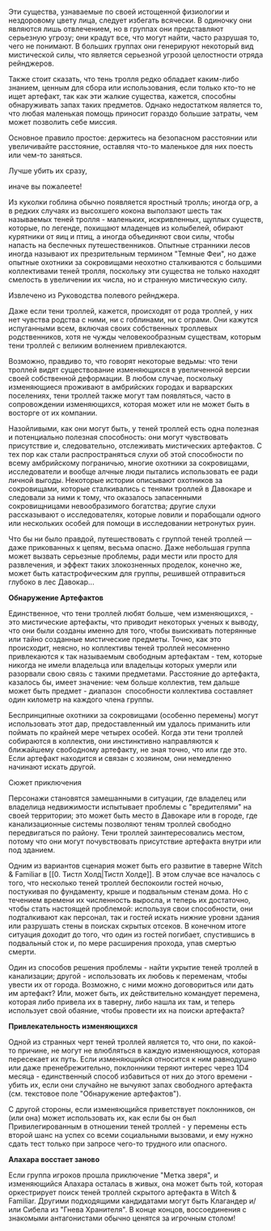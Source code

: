 Эти существа, узнаваемые по своей истощенной физиологии и нездоровому цвету лица, следует избегать всячески. В одиночку они являются лишь отвлечением, но в группах они представляют серьезную угрозу; они крадут все, что могут найти, часто разрушая то, чего не понимают. В больших группах они генерируют некоторый вид мистической силы, что является серьезной угрозой целостности отряда рейнджеров.

Также стоит сказать, что тень тролля редко обладает каким-либо знанием, ценным для сбора или использования, если только кто-то не ищет артефакт, так как эти жалкие существа, кажется, способны обнаруживать запах таких предметов. Однако недостатком является то, что любая маленькая помощь приносит гораздо большие затраты, чем может позволить себе миссия.

Основное правило простое: держитесь на безопасном расстоянии или увеличивайте расстояние, оставляя что-то маленькое для них поесть или чем-то заняться.

Лучше убить их сразу,

иначе вы пожалеете!

Из куколки гоблина обычно появляется яростный тролль; иногда огр, а в редких случаях из высохшего кокона выползают шесть так называемых теней тролля - маленьких, искривленных, щуплых существ, которые, по легенде, похищают младенцев из колыбелей, обирают курятники от яиц и птиц, а иногда объединяют свои силы, чтобы напасть на беспечных путешественников. Опытные странники лесов иногда называют их презрительным термином "Темные Феи", но даже опытные охотники за сокровищами неохотно сталкиваются с большими коллективами теней тролля, поскольку эти существа не только находят смелость в увеличении их числа, но и странную мистическую силу.

Извлечено из Руководства полевого рейнджера.

Даже если тени троллей, кажется, происходят от рода троллей, у них нет чувства родства с ними, ни с гоблинами, ни с ограми. Они кажутся испуганными всем, включая своих собственных троллевых родственников, хотя не чужды человекообразным существам, которым тени троллей с великим волнением привлекаются.

Возможно, правдиво то, что говорят некоторые ведьмы: что тени троллей видят существование изменяющихся в увеличенной версии своей собственной деформации. В любом случае, поскольку изменяющиеся проживают в амбрийских городах и варварских поселениях, тени троллей также могут там появляться, часто в сопровождении изменяющихся, которая может или не может быть в восторге от их компании.

Назойливыми, как они могут быть, у теней троллей есть одна полезная и потенциально полезная способность: они могут чувствовать присутствие и, следовательно, отслеживать 
мистических артефактов. С тех пор как стали распространяться слухи об этой способности по всему амбрийскому пограничью, многие охотники за сокровищами, исследователи и вообще алчные люди пытались использовать ее ради личной выгоды. Некоторые истории 
описывают охотников за сокровищами, которые сталкивались с тенями троллей в Давокаре и следовали за ними к тому, что оказалось запасенными сокровищницами невообразимого богатства; другие слухи рассказывают о исследователях, которые ловили и порабощали одного или нескольких особей для помощи в исследовании нетронутых руин.

Что бы ни было правдой, путешествовать с группой теней троллей — даже прикованных к цепям, весьма опасно. Даже небольшая группа может вызвать серьезные проблемы, ради мести или просто для развлечения, и эффект таких злокозненных проделок, конечно же, может быть катастрофическим для группы, решившей отправиться глубоко в лес Давокар...

**Обнаружение Артефактов**

Единственное, что тени троллей любят больше, чем изменяющихся, - это мистические артефакты, что приводит некоторых ученых к выводу, что они были созданы именно для того, чтобы выискивать потерянные или тайно созданные мистические предметы. Точно, как это происходит, неясно, но коллективы теней троллей несомненно привлекаются к так называемым свободным артефактам - тем, которые никогда не имели владельца или владельцы которых умерли или разорвали свою связь с такими предметами. Расстояние до артефакта, казалось бы, имеет значение: чем больше коллектив, тем дальше может быть предмет - диапазон  способности коллектива составляет один километр на каждого члена группы.

Беспринципные охотники за сокровищами (особенно перемены) могут использовать этот дар, предоставленный им удалось приманить или поймать по крайней мере четырех особей. Когда эти тени троллей собираются в коллектив, они инстинктивно направляются к ближайшему свободному артефакту, не зная точно, что или где это. Если артефакт находится и связан с хозяином, они немедленно начинают искать другой.

Сюжет приключения

Персонажи становятся замешанными в ситуации, где владелец или владелица недвижимости испытывает проблемы с "вредителями" на своей территории; это может быть место в Давокаре или в городе, где канализационные системы позволяют теням троллей свободно передвигаться по району. Тени троллей заинтересовались местом, потому что они могут почувствовать присутствие артефакта внутри или под зданием.

Одним из вариантов сценария может быть его развитие в таверне Witch & Familiar в [[0. Тистл Холд|Тистл Холде]]. В этом случае все началось с того, что несколько теней троллей беспокоили гостей ночью, постукивая по фундаменту, крыше и подвальным стенам дома. Но с течением времени их численность выросла, и теперь их достаточно, чтобы стать настоящей проблемой: используя свои способности, они подталкивают как персонал, так и гостей искать нижние уровни здания или разрушать стены в поисках скрытых отсеков. В конечном итоге ситуация доходит до того, что один из гостей погибает, спустившись в подвальный сток и, по мере расширения прохода, упав смертью смерти.

Один из способов решения проблемы - найти укрытие теней троллей в канализации; другой - использовать их любовь к переменам, чтобы увести их от города. Возможно, с ними можно договориться или дать им артефакт? Или, может быть, их действительно командует перемена, которая либо привела их в таверну, либо нашла их там, и теперь использует свой обаяние, чтобы провести их на поиски артефакта?

**Привлекательность изменяющихся**

Одной из странных черт теней троллей является то, что они, по какой-то причине, не могут не влюбляться в каждую изменяющуюся, которая пересекает их путь. Если изменяющийся относится к ним равнодушно или даже пренебрежительно, поклонники теряют интерес через 1D4 месяца - единственный способ избавиться от них до этого времени - убить их, если они случайно не вычуяют запах свободного артефакта (см. текстовое поле "Обнаружение артефактов").

С другой стороны, если изменяющийся приветствует поклонников, он (или она) может использовать их, как если бы он был Привилегированным в отношении теней троллей - у перемены есть второй шанс на успех со всеми социальными вызовами, и ему нужно сдать тест только при запросе чего-то трудного или опасного.

**Алахара восстает заново**

Если группа игроков прошла приключение "Метка зверя", и изменяющийся Алахара осталась в живых, она может быть той, которая оркестрирует поиск теней троллей скрытого артефакта в Witch & Familiar. Другими подходящими кандидатами могут быть Клагандер и/или Сибела из "Гнева Хранителя". В конце концов, воссоединения с знакомыми антагонистами обычно ценятся за игрочным столом!
